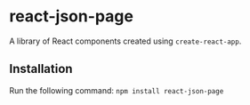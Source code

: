 # react-json-page
A library of React components created using `create-react-app`.
## Installation
Run the following command:
`npm install react-json-page`